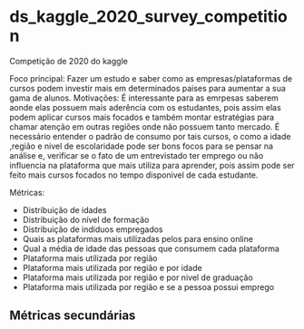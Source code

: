 # ds_kaggle_2020_survey_competition
Competição de 2020 do kaggle

Foco principal: Fazer um estudo e saber como as empresas/plataformas de cursos podem investir mais em determinados paises para aumentar a sua gama de alunos.
Motivações:
  É interessante para as emrpesas saberem aonde elas possuem mais aderência com os estudantes, pois assim elas podem aplicar cursos mais focados e também montar estratégias para chamar atenção em outras regiões onde não possuem tanto mercado. É necessário entender o padrão de consumo por tais cursos, o como a idade ,região e nivel de escolaridade pode ser bons focos para se pensar na análise e, verificar se o fato de um entrevistado ter emprego ou não influencia na plataforma que mais utiliza para aprender, pois assim pode ser feito mais cursos focados no tempo disponivel de cada estudante.


Métricas:
- Distribuição de idades
- Distribuição do nível de formação
- Distribuição de indiduos empregados
- Quais as plataformas mais utilizadas pelos para ensino online
- Qual a média de idade das pessoas que consumem cada plataforma
- Plataforma mais utilizada por região
- Plataforma mais utilizada por região e por idade
- Plataforma mais utilizada por região e por nivel de graduação
- Plataforma mais utilizada por região e se a pessoa possui emprego

Métricas secundárias
- 